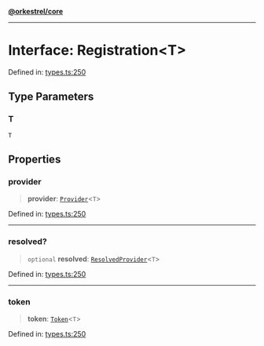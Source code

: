 [**@orkestrel/core**](../index.md)

***

# Interface: Registration\<T\>

Defined in: [types.ts:250](https://github.com/orkestrel/core/blob/cbe5b2d7b027ca6f0f1301ef32750afb69b4764b/src/types.ts#L250)

## Type Parameters

### T

`T`

## Properties

### provider

> **provider**: [`Provider`](../type-aliases/Provider.md)\<`T`\>

Defined in: [types.ts:250](https://github.com/orkestrel/core/blob/cbe5b2d7b027ca6f0f1301ef32750afb69b4764b/src/types.ts#L250)

***

### resolved?

> `optional` **resolved**: [`ResolvedProvider`](ResolvedProvider.md)\<`T`\>

Defined in: [types.ts:250](https://github.com/orkestrel/core/blob/cbe5b2d7b027ca6f0f1301ef32750afb69b4764b/src/types.ts#L250)

***

### token

> **token**: [`Token`](../type-aliases/Token.md)\<`T`\>

Defined in: [types.ts:250](https://github.com/orkestrel/core/blob/cbe5b2d7b027ca6f0f1301ef32750afb69b4764b/src/types.ts#L250)
